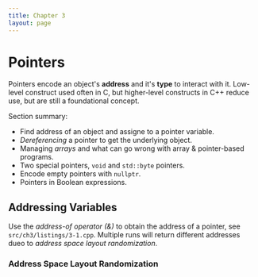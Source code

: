 ```yaml
---
title: Chapter 3
layout: page
---
```


# Pointers

Pointers encode an object's **address** and it's **type** to interact with it. Low-level construct used often in C, but higher-level constructs in C++ reduce use, but are still a foundational concept.

Section summary:
- Find address of an object and assigne to a pointer variable.
- *Dereferencing* a pointer to get the underlying object.
- Managing *arrays* and what can go wrong with array & pointer-based programs.
- Two special pointers, `void` and `std::byte` pointers.
- Encode empty pointers with `nullptr`.
- Pointers in Boolean expressions.

## Addressing Variables

Use the *address-of operator (&)* to obtain the address of a pointer, see `src/ch3/listings/3-1.cpp`. Multiple runs will return different addresses dueo to *address space layout randomization*.

### Address Space Layout Randomization
